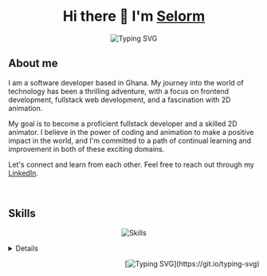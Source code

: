 <h1 align="center"> Hi there 👋 I'm <a href="https://selormdev.com">Selorm</a> </h1>


<div align="center">
  <img src="https://readme-typing-svg.herokuapp.com/?size=27&lines=Active+Learner/Researcher;Front-End+Web+Developer;2D+Animation+Newbie🎨;&color=cyan&center=true&vCenter=true" alt="Typing SVG">
</div>
	
##  About me

I am a software developer based in Ghana. My journey into the world of technology has been a thrilling adventure, with a focus on frontend development, fullstack web development, and a fascination with 2D animation.

My goal is to become a proficient fullstack developer and a skilled 2D animator. I believe in the power of coding and animation to make a positive impact in the world, and I'm committed to a path of continual learning and improvement in both of these exciting domains.

Let's connect and learn from each other. Feel free to reach out through my [LinkedIn](https://www.linkedin.com/in/selormdev).

<br />

## Skills

<div align="center">
	
![Skills](https://skillicons.dev/icons?i=typescript,js,python,html,css,react,tailwind,webpack,vite,git,github,vscode,markdown,figma,blender,&theme=light)

</div>

<details>
<div align="center">
  <h3> Github Stats & Streak ⚡</h3>
  
  ![Most used languages](https://github-readme-stats.vercel.app/api/top-langs/?username=selormdev&theme=merko&show_icons=true&hide_border=true&layout=compact)<br>
  ![Github stats](https://github-readme-stats.vercel.app/api?username=selormdev&theme=merko&count_private=true&hide_border=true&line_height=20)<br>
  ![GitHub Streaks](http://github-readme-streak-stats.herokuapp.com?user=selormdev&theme=merko&hide_border=true)<br>
</div>
</details>



<div align="right">

  [![Typing SVG](https://readme-typing-svg.herokuapp.com/?color=F7F7F7&lines=𝑺𝑬𝑬+𝒀𝑶𝑼+𝑺𝑷𝑨𝑪𝑬+𝑪𝑶𝑾𝑩𝑶𝒀...)](https://git.io/typing-svg)

</div>


